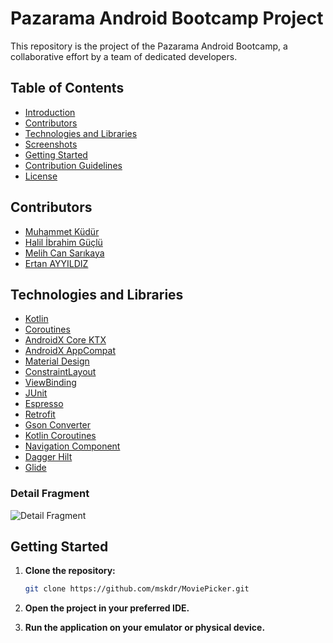 # Pazarama Android Bootcamp Project


This repository is the project of the Pazarama Android Bootcamp, a collaborative effort by a team of dedicated developers.

## Table of Contents

- [Introduction](#introduction)
- [Contributors](#contributors)
- [Technologies and Libraries](#technologies-and-libraries)
- [Screenshots](#screenshots)
- [Getting Started](#getting-started)
- [Contribution Guidelines](#contribution-guidelines)
- [License](#license)



## Contributors


- [Muhammet Küdür](https://github.com/mskdr)
- [Halil İbrahim Güçlü](https://github.com/higuclu)
- [Melih Can Sarıkaya](https://github.com/MelihcanSrky)
- [Ertan AYYILDIZ](https://github.com/ErtanAyyildiz)

## Technologies and Libraries


- [Kotlin](https://kotlinlang.org/)
- [Coroutines](https://kotlinlang.org/docs/coroutines-overview.html)
- [AndroidX Core KTX](https://developer.android.com/kotlin/ktx)
- [AndroidX AppCompat](https://developer.android.com/jetpack/androidx/releases/appcompat)
- [Material Design](https://material.io/develop/android/docs/getting-started)
- [ConstraintLayout](https://developer.android.com/training/constraint-layout)
- [ViewBinding](https://developer.android.com/topic/libraries/view-binding)
- [JUnit](https://junit.org/junit5/)
- [Espresso](https://developer.android.com/training/testing/espresso)
- [Retrofit](https://square.github.io/retrofit/)
- [Gson Converter](https://github.com/square/retrofit/tree/master/retrofit-converters/gson)
- [Kotlin Coroutines](https://github.com/Kotlin/kotlinx.coroutines)
- [Navigation Component](https://developer.android.com/guide/navigation)
- [Dagger Hilt](https://dagger.dev/hilt/)
- [Glide](https://bumptech.github.io/glide/)



### Detail Fragment

![Detail Fragment](https://media.discordapp.net/attachments/1161674373405622293/1175430192869670983/image.png?ex=656b33ac&is=6558beac&hm=052584f5f79db1bae21522a781f741b98acce7540bc7b8934e5d09061a006958&=)


## Getting Started


1. **Clone the repository:**

    ```bash
    git clone https://github.com/mskdr/MoviePicker.git
    ```

2. **Open the project in your preferred IDE.**

3. **Run the application on your emulator or physical device.**

